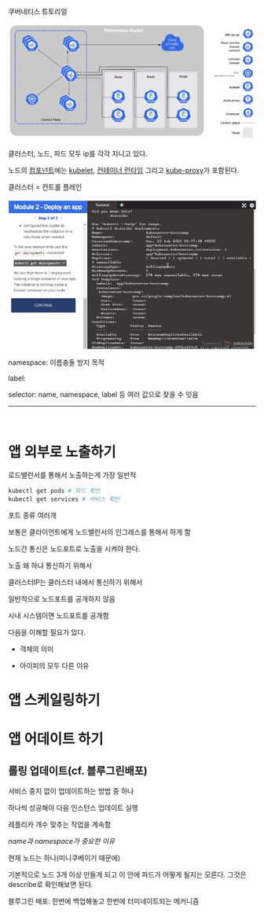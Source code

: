 쿠버네티스 튜토리얼



![image-20210223094437831](images/image-20210223094437831.png)

클러스터, 노드, 파드 모두 ip를 각각 지니고 있다.

노드의 [컴포넌트](https://kubernetes.io/ko/docs/concepts/overview/components/#노드-컴포넌트)에는 [kubelet](https://kubernetes.io/docs/reference/generated/kubelet), [컨테이너 런타임](https://kubernetes.io/docs/setup/production-environment/container-runtimes) 그리고 [kube-proxy](https://kubernetes.io/docs/reference/command-line-tools-reference/kube-proxy/)가 포함된다.

클러스터 = 컨트롤 플레인











![image-20210223100158723](images/image-20210223100158723.png)

namespace: 이름충돌 방지 목적

label:

selector: name, namespace, label 등 여러 값으로 찾을 수 잇음

---

​	

# 앱 외부로 노출하기

로드밸런서를 통해서 노출하는게 가장 일반적

```sh
kubectl get pods # 파드 확인
kubectl get services # 서비스 확인
```

포트 종류 여러개



보통은 클라이언트에게 노드밸런서의 인그레스를 통해서 하게 함

노드간 통신은 노드포트로 노출을 시켜야 한다.

노출 왜 하냐 통신하기 위해서

클러스터IP는 클러스터 내에서 통신하기 위해서

일반적으로 노드포트를 공개하지 않음

사내 시스템이면 노드포트를 공개함





다음을 이해할 필요가 있다.

- 객체의 의미

- 아이피의 모두 다른 이유



# 앱 스케일링하기



# 앱 어데이트 하기

## 롤링 업데이트(cf. 블루그린배포)

서비스 중지 없이 업데이트하는 방법 중 하나

하나씩 성공해야 다음 인스턴스 업데이트 실행

레플리카 개수 맞추는 작업을 계속함





*name과 namespace가 중요한 이유*

현재 노드는 하나(미니쿠베이기 때문에)

기본적으로 노드 3개 이상 만들게 되고 이 안에 파드가 어떻게 될지는 모른다. 그것은 describe로 확인해보면 된다.



블루그린 배포: 한번에 백업해놓고 한번에 터미네이트되는 메커니즘